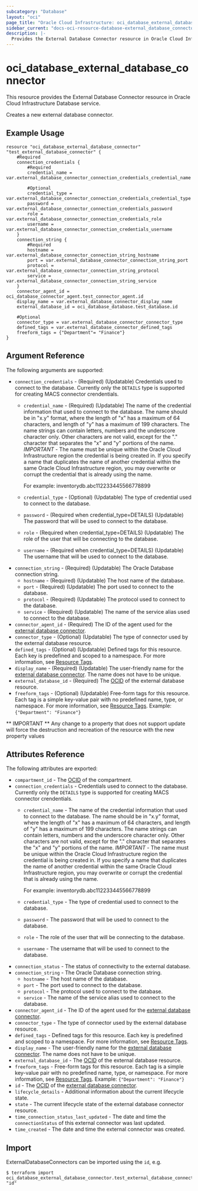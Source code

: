 ```yaml
---
subcategory: "Database"
layout: "oci"
page_title: "Oracle Cloud Infrastructure: oci_database_external_database_connector"
sidebar_current: "docs-oci-resource-database-external_database_connector"
description: |-
  Provides the External Database Connector resource in Oracle Cloud Infrastructure Database service
---
```


# oci_database_external_database_connector
This resource provides the External Database Connector resource in Oracle Cloud Infrastructure Database service.

Creates a new external database connector.

## Example Usage

```hcl
resource "oci_database_external_database_connector" "test_external_database_connector" {
	#Required
	connection_credentials {
		#Required
		credential_name = var.external_database_connector_connection_credentials_credential_name

		#Optional
		credential_type = var.external_database_connector_connection_credentials_credential_type
		password = var.external_database_connector_connection_credentials_password
		role = var.external_database_connector_connection_credentials_role
		username = var.external_database_connector_connection_credentials_username
	}
	connection_string {
		#Required
		hostname = var.external_database_connector_connection_string_hostname
		port = var.external_database_connector_connection_string_port
		protocol = var.external_database_connector_connection_string_protocol
		service = var.external_database_connector_connection_string_service
	}
	connector_agent_id = oci_database_connector_agent.test_connector_agent.id
	display_name = var.external_database_connector_display_name
	external_database_id = oci_database_database.test_database.id

	#Optional
	connector_type = var.external_database_connector_connector_type
	defined_tags = var.external_database_connector_defined_tags
	freeform_tags = {"Department"= "Finance"}
}
```

## Argument Reference

The following arguments are supported:

* `connection_credentials` - (Required) (Updatable) Credentials used to connect to the database. Currently only the `DETAILS` type is supported for creating MACS connector crendentials. 
	* `credential_name` - (Required) (Updatable) The name of the credential information that used to connect to the database. The name should be in "x.y" format, where  the length of "x" has a maximum of 64 characters, and length of "y" has a maximum of 199 characters.  The name strings can contain letters, numbers and the underscore character only. Other characters are not valid, except for  the "." character that separates the "x" and "y" portions of the name. *IMPORTANT* - The name must be unique within the Oracle Cloud Infrastructure region the credential is being created in. If you specify a name  that duplicates the name of another credential within the same Oracle Cloud Infrastructure region, you may overwrite or corrupt the credential that is already using the name.

		For example: inventorydb.abc112233445566778899 
	* `credential_type` - (Optional) (Updatable) The type of credential used to connect to the database.
	* `password` - (Required when credential_type=DETAILS) (Updatable) The password that will be used to connect to the database.
	* `role` - (Required when credential_type=DETAILS) (Updatable) The role of the user that will be connecting to the database.
	* `username` - (Required when credential_type=DETAILS) (Updatable) The username that will be used to connect to the database.
* `connection_string` - (Required) (Updatable) The Oracle Database connection string. 
	* `hostname` - (Required) (Updatable) The host name of the database.
	* `port` - (Required) (Updatable) The port used to connect to the database.
	* `protocol` - (Required) (Updatable) The protocol used to connect to the database.
	* `service` - (Required) (Updatable) The name of the service alias used to connect to the database.
* `connector_agent_id` - (Required) The ID of the agent used for the [external database connector](https://docs.cloud.oracle.com/iaas/api/#/en/database/latest/datatypes/CreateExternalDatabaseConnectorDetails). 
* `connector_type` - (Optional) (Updatable) The type of connector used by the external database resource.
* `defined_tags` - (Optional) (Updatable) Defined tags for this resource. Each key is predefined and scoped to a namespace. For more information, see [Resource Tags](https://docs.cloud.oracle.com/iaas/Content/General/Concepts/resourcetags.htm). 
* `display_name` - (Required) (Updatable) The user-friendly name for the [external database connector](https://docs.cloud.oracle.com/iaas/api/#/en/database/latest/datatypes/CreateExternalDatabaseConnectorDetails). The name does not have to be unique. 
* `external_database_id` - (Required) The [OCID](https://docs.cloud.oracle.com/iaas/Content/General/Concepts/identifiers.htm) of the external database resource.
* `freeform_tags` - (Optional) (Updatable) Free-form tags for this resource. Each tag is a simple key-value pair with no predefined name, type, or namespace. For more information, see [Resource Tags](https://docs.cloud.oracle.com/iaas/Content/General/Concepts/resourcetags.htm).  Example: `{"Department": "Finance"}` 


** IMPORTANT **
Any change to a property that does not support update will force the destruction and recreation of the resource with the new property values

## Attributes Reference

The following attributes are exported:

* `compartment_id` - The [OCID](https://docs.cloud.oracle.com/iaas/Content/General/Concepts/identifiers.htm) of the compartment.
* `connection_credentials` - Credentials used to connect to the database. Currently only the `DETAILS` type is supported for creating MACS connector crendentials. 
	* `credential_name` - The name of the credential information that used to connect to the database. The name should be in "x.y" format, where  the length of "x" has a maximum of 64 characters, and length of "y" has a maximum of 199 characters.  The name strings can contain letters, numbers and the underscore character only. Other characters are not valid, except for  the "." character that separates the "x" and "y" portions of the name. *IMPORTANT* - The name must be unique within the Oracle Cloud Infrastructure region the credential is being created in. If you specify a name  that duplicates the name of another credential within the same Oracle Cloud Infrastructure region, you may overwrite or corrupt the credential that is already using the name.

		For example: inventorydb.abc112233445566778899 
	* `credential_type` - The type of credential used to connect to the database.
	* `password` - The password that will be used to connect to the database.
	* `role` - The role of the user that will be connecting to the database.
	* `username` - The username that will be used to connect to the database.
* `connection_status` - The status of connectivity to the external database.
* `connection_string` - The Oracle Database connection string. 
	* `hostname` - The host name of the database.
	* `port` - The port used to connect to the database.
	* `protocol` - The protocol used to connect to the database.
	* `service` - The name of the service alias used to connect to the database.
* `connector_agent_id` - The ID of the agent used for the [external database connector](https://docs.cloud.oracle.com/iaas/api/#/en/database/latest/datatypes/CreateExternalDatabaseConnectorDetails). 
* `connector_type` - The type of connector used by the external database resource.
* `defined_tags` - Defined tags for this resource. Each key is predefined and scoped to a namespace. For more information, see [Resource Tags](https://docs.cloud.oracle.com/iaas/Content/General/Concepts/resourcetags.htm). 
* `display_name` - The user-friendly name for the [external database connector](https://docs.cloud.oracle.com/iaas/api/#/en/database/latest/datatypes/CreateExternalDatabaseConnectorDetails). The name does not have to be unique. 
* `external_database_id` - The [OCID](https://docs.cloud.oracle.com/iaas/Content/General/Concepts/identifiers.htm) of the external database resource.
* `freeform_tags` - Free-form tags for this resource. Each tag is a simple key-value pair with no predefined name, type, or namespace. For more information, see [Resource Tags](https://docs.cloud.oracle.com/iaas/Content/General/Concepts/resourcetags.htm).  Example: `{"Department": "Finance"}` 
* `id` - The [OCID](https://docs.cloud.oracle.com/iaas/Content/General/Concepts/identifiers.htm) of the [external database connector](https://docs.cloud.oracle.com/iaas/api/#/en/database/latest/datatypes/CreateExternalDatabaseConnectorDetails). 
* `lifecycle_details` - Additional information about the current lifecycle state.
* `state` - The current lifecycle state of the external database connector resource.
* `time_connection_status_last_updated` - The date and time the `connectionStatus` of this external connector was last updated.
* `time_created` - The date and time the external connector was created.

## Import

ExternalDatabaseConnectors can be imported using the `id`, e.g.

```
$ terraform import oci_database_external_database_connector.test_external_database_connector "id"
```

